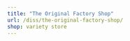 ```yaml
---
title: "The Original Factory Shop"
url: /diss/the-original-factory-shop/
shop: variety store
---
```

